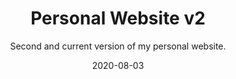 ---
slug: "/components/sections/Portfolio/Portfolio"
date: "2020-08-03"
title: "Personal Website v2"
subtitle: "Second and current version of my personal website."
company: "Kaleb Giger"
description: "The second version of my personal website."
mainImage: "./images/personal-website-v2-main.png"
images:
    - ./images/personal-website-v2-main.png
tech:
    - React
    - Gatsby
    - GraphQL
---